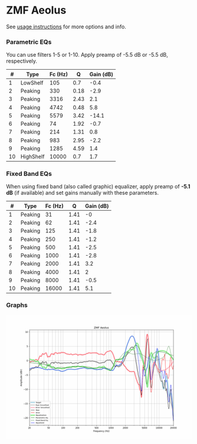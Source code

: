# ZMF Aeolus
See [usage instructions](https://github.com/jaakkopasanen/AutoEq#usage) for more options and info.

### Parametric EQs
You can use filters 1-5 or 1-10. Apply preamp of -5.5 dB or -5.5 dB, respectively.

|   # | Type      |   Fc (Hz) |    Q |   Gain (dB) |
|-----|-----------|-----------|------|-------------|
|   1 | LowShelf  |       105 | 0.7  |        -0.4 |
|   2 | Peaking   |       330 | 0.18 |        -2.9 |
|   3 | Peaking   |      3316 | 2.43 |         2.1 |
|   4 | Peaking   |      4742 | 0.48 |         5.8 |
|   5 | Peaking   |      5579 | 3.42 |       -14.1 |
|   6 | Peaking   |        74 | 1.92 |        -0.7 |
|   7 | Peaking   |       214 | 1.31 |         0.8 |
|   8 | Peaking   |       983 | 2.95 |        -2.2 |
|   9 | Peaking   |      1285 | 4.59 |         1.4 |
|  10 | HighShelf |     10000 | 0.7  |         1.7 |

### Fixed Band EQs
When using fixed band (also called graphic) equalizer, apply preamp of **-5.1 dB** (if available) and set gains manually with these parameters.

|   # | Type    |   Fc (Hz) |    Q |   Gain (dB) |
|-----|---------|-----------|------|-------------|
|   1 | Peaking |        31 | 1.41 |        -0   |
|   2 | Peaking |        62 | 1.41 |        -2.4 |
|   3 | Peaking |       125 | 1.41 |        -1.8 |
|   4 | Peaking |       250 | 1.41 |        -1.2 |
|   5 | Peaking |       500 | 1.41 |        -2.5 |
|   6 | Peaking |      1000 | 1.41 |        -2.8 |
|   7 | Peaking |      2000 | 1.41 |         3.2 |
|   8 | Peaking |      4000 | 1.41 |         2   |
|   9 | Peaking |      8000 | 1.41 |        -0.5 |
|  10 | Peaking |     16000 | 1.41 |         5.1 |

### Graphs
![](./ZMF%20Aeolus.png)
